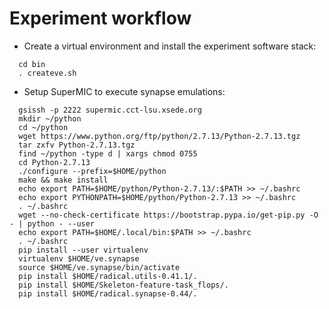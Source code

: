 # Experiment workflow

* Create a virtual environment and install the experiment software stack:

```
  cd bin
  . createve.sh
  ```

* Setup SuperMIC to execute synapse emulations:

```
  gsissh -p 2222 supermic.cct-lsu.xsede.org
  mkdir ~/python      
  cd ~/python
  wget https://www.python.org/ftp/python/2.7.13/Python-2.7.13.tgz
  tar zxfv Python-2.7.13.tgz 
  find ~/python -type d | xargs chmod 0755
  cd Python-2.7.13
  ./configure --prefix=$HOME/python
  make && make install
  echo export PATH=$HOME/python/Python-2.7.13/:$PATH >> ~/.bashrc
  echo export PYTHONPATH=$HOME/python/Python-2.7.13 >> ~/.bashrc
  . ~/.bashrc
  wget --no-check-certificate https://bootstrap.pypa.io/get-pip.py -O - | python - --user
  echo export PATH=$HOME/.local/bin:$PATH >> ~/.bashrc
  . ~/.bashrc
  pip install --user virtualenv
  virtualenv $HOME/ve.synapse
  source $HOME/ve.synapse/bin/activate
  pip install $HOME/radical.utils-0.41.1/. 
  pip install $HOME/Skeleton-feature-task_flops/. 
  pip install $HOME/radical.synapse-0.44/.
  ```
